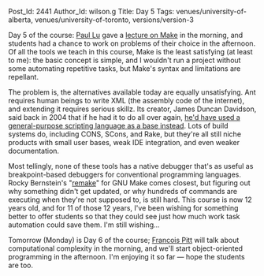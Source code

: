 Post_Id: 2441
Author_Id: wilson.g
Title: Day 5
Tags: venues/university-of-alberta, venues/university-of-toronto, versions/version-3

<p>Day 5 of the course: <a href="http://www.cs.ualberta.ca/~paullu">Paul Lu</a> gave a <a href="{{root_path}}/3_0/build.html">lecture on Make</a> in the morning, and students had a chance to work on problems of their choice in the afternoon. Of all the tools we teach in this course, Make is the least satisfying (at least to me): the basic concept is simple, and I wouldn't run a project without some automating repetitive tasks, but Make's syntax and limitations are repellant.</p>
<p>The problem is, the alternatives available today are equally unsatisfying. Ant requires human beings to write XML (the assembly code of the internet), and extending it requires serious skillz.  Its creator, James Duncan Davidson, said back in 2004 that if he had it to do all over again, <a href="http://www.third-bit.com/blog/archives/61.html">he'd have used a general-purpose scripting language as a base instead</a>. Lots of build systems do, including CONS, SCons, and Rake, but they're all still niche products with small user bases, weak IDE integration, and even weaker documentation.</p>
<p>Most tellingly, none of these tools has a native debugger that's as useful as breakpoint-based debuggers for conventional programming languages.  Rocky Bernstein's "<a href="http://bashdb.sourceforge.net/remake/">remake</a>" for GNU Make comes closest, but figuring out why something didn't get updated, or why hundreds of commands are executing when they're not supposed to, is still hard.  This course is now 12 years old, and for 11 of those 12 years, I've been wishing for something better to offer students so that they could see just how much work task automation could save them.  I'm still wishing...</p>
<p>Tomorrow (Monday) is Day 6 of the course; <a href="http://www.cs.utoronto.ca/~fpitt">Francois Pitt</a> will talk about computational complexity in the morning, and we'll start object-oriented programming in the afternoon. I'm enjoying it so far &mdash; hope the students are too.</p>
